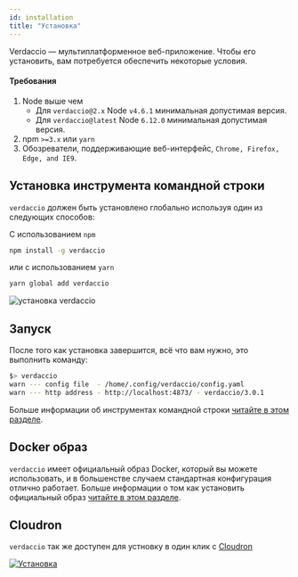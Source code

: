 ```yaml
---
id: installation
title: "Установка"
---
```

Verdaccio — мультиплатформенное веб-приложение. Чтобы его установить, вам потребуется обеспечить некоторые условия.

#### Требования

1. Node выше чем 
    - Для `verdaccio@2.x` Node `v4.6.1` минимальная допустимая версия.
    - Для `verdaccio@latest` Node `6.12.0` минимальная допустимая версия.
2. npm `>=3.x` или `yarn`
3. Обозреватели, поддерживающие веб-интерфейс, `Chrome, Firefox, Edge, and IE9`.

## Установка инструмента командной строки

`verdaccio` должен быть установлено глобально используя один из следующих способов:

С использованием `npm`

```bash
npm install -g verdaccio
```

или с использованием `yarn`

```bash
yarn global add verdaccio
```

![установка verdaccio](/svg/install_verdaccio.gif)

## Запуск

После того как установка завершится, всё что вам нужно, это выполнить команду:

```bash
$> verdaccio
warn --- config file  - /home/.config/verdaccio/config.yaml
warn --- http address - http://localhost:4873/ - verdaccio/3.0.1
```

Больше информации об инструментах командной строки [читайте в этом разделе](cli.md).

## Docker образ

`verdaccio` имеет официальный образ Docker, который вы можете использовать, и в большенстве случаем стандартная конфигурация отлично работает. Больше информации о том как установить официальный образ [читайте в этом разделе](docker.md).

## Cloudron

`verdaccio` так же доступен для устновку в один клик с [Cloudron](https://cloudron.io)

[![Установка](https://cloudron.io/img/button.svg)](https://cloudron.io/button.html?app=org.eggertsson.verdaccio)